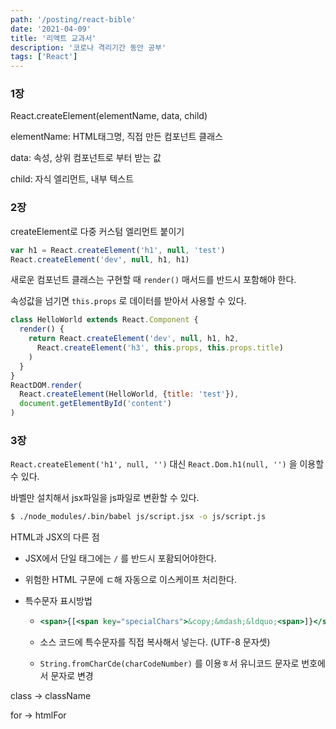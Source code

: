 ```yaml
---
path: '/posting/react-bible'
date: '2021-04-09'
title: '리액트 교과서'
description: '코로나 격리기간 동안 공부'
tags: ['React']
---
```


### 1장

React.createElement(elementName, data, child)

elementName: HTML태그명, 직접 만든 컴포넌트 클래스

data: 속성, 상위 컴포넌트로 부터 받는 값

child: 자식 엘리먼트, 내부 텍스트



### 2장

createElement로 다중 커스텀 엘리먼트 붙이기

```javascript
var h1 = React.createElement('h1', null, 'test')
React.createElement('dev', null, h1, h1)
```

새로운 컴포넌트 클래스는 구현할 때 `render()` 매서드를 반드시 포함해야 한다.

속성값을 넘기면 `this.props` 로 데이터를 받아서 사용할 수 있다.

```javascript
class HelloWorld extends React.Component {
  render() {
  	return React.createElement('dev', null, h1, h2,
      React.createElement('h3', this.props, this.props.title)
    )
  }
}
ReactDOM.render(
  React.createElement(HelloWorld, {title: 'test'}),
  document.getElementById('content')
)
```



### 3장

`React.createElement('h1', null, '')` 대신 `React.Dom.h1(null, '')` 을 이용할 수 있다.

바벨만 설치해서 jsx파일을 js파일로 변환할 수 있다.

```bash
$ ./node_modules/.bin/babel js/script.jsx -o js/script.js
```

HTML과 JSX의 다른 점

- JSX에서 단일 태그에는 `/` 를 반드시  포홤되어야한다.

- 위험한 HTML 구문에 ㄷ해 자동으로 이스케이프 처리한다.

- 특수문자 표시방법

  - ```jsx
    <span>{[<span key="specialChars">&copy;&mdash;&ldquo;<span>]}</span>
    ```

  - 소스 코드에 특수문자를 직접 복사해서 넣는다. (UTF-8 문자셋)

  - `String.fromCharCde(charCodeNumber)` 를 이용ㅎ서 유니코드 문자로 번호에서 문자로 변경

class -> className

for -> htmlFor